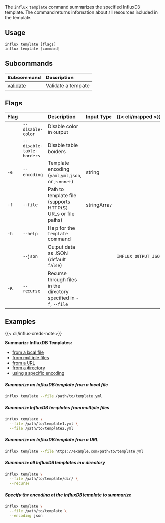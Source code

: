 
The `influx template` command summarizes the specified InfluxDB template.
The command returns information about all resources included in the template.

## Usage
```
influx template [flags]
influx template [command]
```

## Subcommands
| Subcommand                                                        | Description         |
|:----------                                                        |:-----------         |
| [validate](/influxdb/v2/reference/cli/influx/template/validate) | Validate a template |

## Flags
| Flag |                           | Description                                                        | Input Type  | {{< cli/mapped >}}   |
|:---- |:---                       |:-----------                                                        |:----------  |:------------------   |
|      | `--disable-color`         | Disable color in output                                            |             |                      |
|      | `--disable-table-borders` | Disable table borders                                              |             |                      |
| `-e` | `--encoding`              | Template encoding (`yaml`,`yml`,`json`, or `jsonnet`)              | string      |                      |
| `-f` | `--file`                  | Path to template file (supports HTTP(S) URLs or file paths)        | stringArray |                      |
| `-h` | `--help`                  | Help for the `template` command                                    |             |                      |
|      | `--json`                  | Output data as JSON (default `false`)                              |             | `INFLUX_OUTPUT_JSON` |
| `-R` | `--recurse`               | Recurse through files in the directory specified in `-f`, `--file` |             |                      |

## Examples

{{< cli/influx-creds-note >}}

**Summarize InfluxDB Templates:**

- [from a local file](#summarize-an-influxdb-template-from-a-local-file)
- [from multiple files](#summarize-influxdb-templates-from-multiple-files)
- [from a URL](#summarize-an-influxdb-template-from-a-url)
- [from a directory](#summarize-all-influxdb-templates-in-a-directory)
- [using a specific encoding](#specify-the-encoding-of-the-influxdb-template-to-summarize)

##### Summarize an InfluxDB template from a local file
```sh
influx template --file /path/to/template.yml
```

##### Summarize InfluxDB templates from multiple files
```sh
influx template \
  --file /path/to/template1.yml \
  --file /path/to/template2.yml
```

##### Summarize an InfluxDB template from a URL
```sh
influx template --file https://example.com/path/to/template.yml
```

##### Summarize all InfluxDB templates in a directory
```sh
influx template \
  --file /path/to/template/dir/ \
  --recurse
```

##### Specify the encoding of the InfluxDB template to summarize
```sh
influx template \
  --file /path/to/template \
  --encoding json
```
